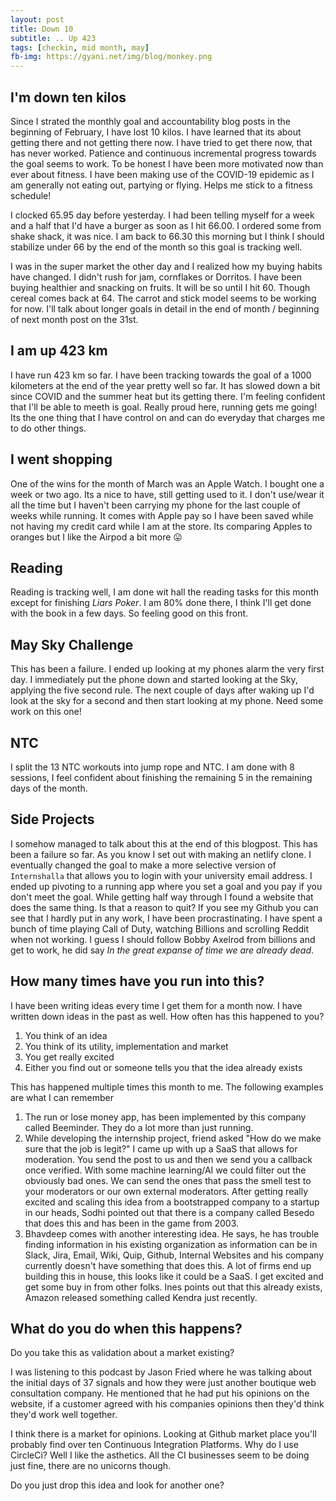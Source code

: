 ```yaml
---
layout: post
title: Down 10
subtitle: .. Up 423
tags: [checkin, mid month, may]
fb-img: https://gyani.net/img/blog/monkey.png
---
```


## I'm down ten kilos

Since I strated the monthly goal and accountability blog posts in the beginning of February, I have lost 10 kilos. I have learned that its about getting there
and not getting there now. I have tried to get there now, that has never worked. Patience and continuous incremental progress towards the goal seems to work.
To be honest I have been more motivated now than ever about fitness. I have been making use of the COVID-19 epidemic as I am generally not eating out,
partying or flying. Helps me stick to a fitness schedule!

I clocked 65.95 day before yesterday. I had been telling myself for a week and a half that I'd have a burger as soon as I hit 66.00. I ordered some from shake shack,
it was nice. I am back to 66.30 this morning but I think I should stabilize under 66 by the end of the month so this goal is tracking well.

I was in the super market the other day and I realized how my buying habits have changed. I didn't rush for jam, cornflakes or Dorritos. I have been buying healthier
and snacking on fruits. It will be so until I hit 60. Though cereal comes back at 64. The carrot and stick model seems to be working for now. I'll talk about longer goals in detail in the end of month /  beginning of next month post on the 31st.

## I am up 423 km

I have run 423 km so far. I have been tracking towards the goal of a 1000 kilometers at the end of the year pretty well so far. It has slowed down a bit since COVID and the summer heat but its getting there. I'm feeling confident that I'll be able to meeth is goal. Really proud here, running gets me going! Its the one thing that I have control on and can do
everyday that charges me to do other things.

## I went shopping

One of the wins for the month of March was an Apple Watch. I bought one a week or two ago. Its a nice to have, still getting used to it. I don't use/wear it all the time but I haven't been carrying my phone for the last couple of weeks while running. It comes with Apple pay so I have  been saved while not having my credit card while I am at the store.
Its comparing Apples to oranges but I like the Airpod a bit more 😛

## Reading

Reading is tracking well, I am done wit hall the reading tasks for this month except for finishing *Liars Poker*. I am 80% done there, I think I'll get done with the book in a few days. So feeling good on this front.

## May Sky Challenge

This has been a failure. I ended up looking at my phones alarm the very first day. I immediately put the phone down and started looking at the Sky, applying the five second rule. The next couple of days after waking up I'd look at the sky for a second and then start looking at my phone. Need some work on this one!

## NTC

I split the 13 NTC workouts into jump rope and NTC. I am done with 8 sessions, I feel confident about finishing the remaining 5 in the remaining days of the month.

## Side Projects

I somehow managed to talk about this at the end of this blogpost. This has been a failure so far. As you know I set out with making an netlify clone. I eventually changed the goal to make a more selective version of `Internshalla` that allows you to login with your university email address. I ended up pivoting to a running app where you set a goal and you pay if you don't meet the goal. While getting half way through I found a website that does the same thing. Is that a reason to quit? If you see my Github you can see that I hardly put in any work, I have been procrastinating. I have spent a bunch of time playing Call of Duty, watching Billions and scrolling Reddit when not working. I guess I should follow Bobby Axelrod from billions and get to work, he did say *In the great expanse of time we are already dead*.

## How many times have you run into this?

I have been writing ideas every time I get them for a month now. I have written down ideas in the past as well. How often has this happened to you?

1. You think of an idea
2. You think of its utility, implementation and market
3. You get really excited
4. Either you find out or someone tells you that the idea already exists

This has happened multiple times this month to me. The following examples are what I can remember

1. The run or lose money app, has been implemented by this company called Beeminder. They do a lot more than just running.
2. While developing the internship project, friend asked "How do we make sure that the job is legit?" I came up with up a SaaS that allows for moderation. You send the post to us and then we send you a callback once verified. With some machine learning/AI we could filter out the obviously bad ones. We can send the ones that pass the smell test to your moderators
or our own external moderators. After getting really excited and scaling this idea from a bootstrapped company to a startup in our heads, Sodhi pointed out that there is a company called Besedo that does this and has been in the game from 2003.
3. Bhavdeep comes with another interesting idea. He says, he has trouble finding information in his existing organization as information can be in Slack, Jira, Email, Wiki, Quip, Github, Internal Websites and his company currently doesn't have something  that does this. A lot of firms end up building this in house, this looks like it could be a  SaaS. I get excited and get some buy in from other folks. Ines points out that this already exists, Amazon released something called Kendra just recently.

## What do you do when this happens?

Do you take this as validation about a market existing?

I was listening to this podcast by Jason Fried where he was talking about the initial days of 37 signals and how they were just another boutique web consultation company. He mentioned that he had put his opinions on the website, if a customer agreed with his companies opinions then they'd think they'd work well together.

I think there is a market for opinions. Looking at Github market place you'll probably find over ten Continuous Integration Platforms. Why do  I use CircleCi? Well I like the
asthetics. All the CI businesses seem to be doing just fine, there are no unicorns though.

Do you just drop this idea and look for another one?